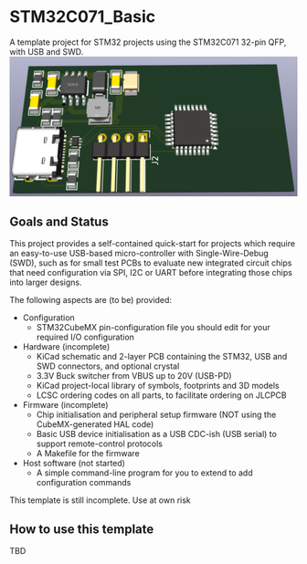 # STM32C071_Basic

A template project for STM32 projects using the STM32C071 32-pin QFP, with USB and SWD.
![3D view](https://github.com/cjheath/STM32C071_Basic/blob/main/Hardware/STM32C071_Basic.3D.png)

## Goals and Status

This project provides a self-contained quick-start for projects
which require an easy-to-use USB-based micro-controller with Single-Wire-Debug (SWD),
such as for small test PCBs to evaluate new integrated circuit chips
that need configuration via SPI, I2C or UART
before integrating those chips into larger designs.

The following aspects are (to be) provided:

* Configuration
  - STM32CubeMX pin-configuration file you should edit for your required I/O configuration
* Hardware (incomplete)
  - KiCad schematic and 2-layer PCB containing the STM32, USB and SWD connectors, and optional crystal
  - 3.3V Buck switcher from VBUS up to 20V (USB-PD)
  - KiCad project-local library of symbols, footprints and 3D models
  - LCSC ordering codes on all parts, to facilitate ordering on JLCPCB
* Firmware (incomplete)
  - Chip initialisation and peripheral setup firmware (NOT using the CubeMX-generated HAL code)
  - Basic USB device initialisation as a USB CDC-ish (USB serial) to support remote-control protocols
  - A Makefile for the firmware
* Host software (not started)
  - A simple command-line program for you to extend to add configuration commands

This template is still incomplete. Use at own risk

## How to use this template

TBD
